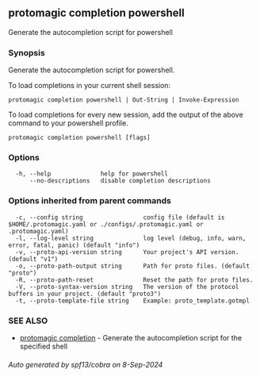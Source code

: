 ## protomagic completion powershell

Generate the autocompletion script for powershell

### Synopsis

Generate the autocompletion script for powershell.

To load completions in your current shell session:

	protomagic completion powershell | Out-String | Invoke-Expression

To load completions for every new session, add the output of the above command
to your powershell profile.


```
protomagic completion powershell [flags]
```

### Options

```
  -h, --help              help for powershell
      --no-descriptions   disable completion descriptions
```

### Options inherited from parent commands

```
  -c, --config string                 config file (default is $HOME/.protomagic.yaml or ./configs/.protomagic.yaml or .protomagic.yaml)
  -l, --log-level string              log level (debug, info, warn, error, fatal, panic) (default "info")
  -v, --proto-api-version string      Your project's API version. (default "v1")
  -o, --proto-path-output string      Path for proto files. (default "proto")
  -R, --proto-path-reset              Reset the path for proto files.
  -V, --proto-syntax-version string   The version of the protocol buffers in your project. (default "proto3")
  -t, --proto-template-file string    Example: proto_template.gotmpl
```

### SEE ALSO

* [protomagic completion](protomagic_completion.md)	 - Generate the autocompletion script for the specified shell

###### Auto generated by spf13/cobra on 8-Sep-2024
